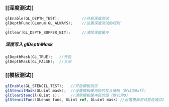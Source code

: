 ### [[深度测试]]
```cpp
glEnable(GL_DEPTH_TEST);          //开启深度测试
glDepthFunc(GLenum.GL_ALWAYS);    //设置深度测试的规则
...
glClear(GL_DEPTH_BUFFER_BIT);     //清除深度缓冲
```

##### 深度写入 glDepthMask
```cpp
glDepthMask(GL_TRUE);   //开启
glDepthMask(GL_FALSE);  //关闭
```

### [[模板测试]]
```csharp
glEnable(GL_STENCIL_TEST);   //开启模板测试
glStencilMask(GLuint mask);  //设置模板缓冲区的写入掩码（默认为0xff）
glClearStencil(GLint s);     //清除模板缓冲区的值（默认为0）
glStencilFunc(GLenum func, GLint ref, GLuint mask) //设置模板测试是否通过的规则
```